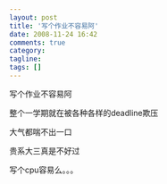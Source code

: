```yaml
---
layout: post
title: '写个作业不容易阿'
date: 2008-11-24 16:42
comments: true
category:
tagline:
tags: []
---
```


写个作业不容易阿

整个一学期就在被各种各样的deadline欺压

大气都喘不出一口

贵系大三真是不好过

写个cpu容易么。。。

